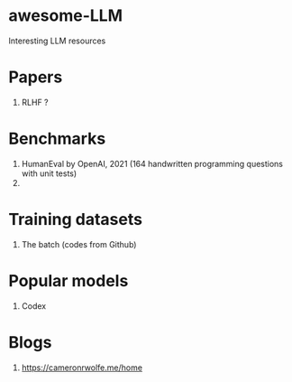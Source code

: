# awesome-LLM
Interesting LLM resources

# Papers
1. RLHF ?

#

# Benchmarks
1. HumanEval by OpenAI, 2021 (164 handwritten programming questions with unit tests)
2. 

# Training datasets
1. The batch (codes from Github)

# Popular models
1. Codex

# Blogs
1. https://cameronrwolfe.me/home
